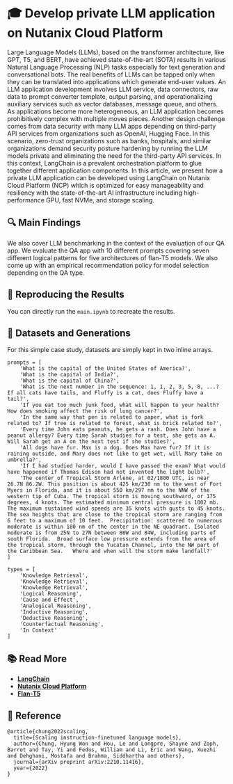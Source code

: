 # 🎓 Develop private LLM application on Nutanix Cloud Platform


Large Language Models (LLMs), based on the transformer architecture, like GPT, T5, and BERT,  have achieved state-of-the-art (SOTA) results in various Natural Language Processing (NLP) tasks especially for text generation and conversational bots. The real benefits of LLMs can be tapped only when they can be translated into applications which generate end-user values. An LLM application development involves LLM service, data connectors, raw data to prompt converter template, output parsing, and operationalizing auxiliary services such as vector databases, message queue, and others. As applications become more heterogeneous, an LLM application becomes prohibitively complex with multiple moves pieces. Another design challenge comes from data security with many LLM apps depending on third-party API services from organizations such as OpenAI, Hugging Face. In this scenario, zero-trust organizations such as banks, hospitals, and similar organizations demand security posture hardening by running the LLM models private and eliminating the need for the third-party API services. In this context, LangChain is a prevalent orchestration platform to glue together different application components. 
In this article, we present how a private LLM application can be developed using LangChain on Nutanix Cloud Platform (NCP) which is optimized for easy manageability and resiliency with the state-of-the-art AI infrastructure including high-performance GPU, fast NVMe, and storage scaling. 




## 🔍 Main Findings

We also cover LLM benchmarking in the context of the evaluation of our QA app. We evaluate the QA app with 10 different prompts covering seven different logical patterns for five architectures of flan-T5 models. We also come up with an empirical recommendation policy for model selection depending on the QA type. 

## 🚀 Reproducing the Results

You can directly run the `main.ipynb` to recreate the results. 


## 💾 Datasets and Generations

For this simple case study, datasets are simply kept in two inline arrays.

```
prompts = [
    'What is the capital of the United States of America?',
    'What is the capital of India?',
    'What is the capital of China?',
    'What is the next number in the sequence: 1, 1, 2, 3, 5, 8, ...? If all cats have tails, and Fluffy is a cat, does Fluffy have a tail?',
    'If you eat too much junk food, what will happen to your health? How does smoking affect the risk of lung cancer?',
    'In the same way that pen is related to paper, what is fork related to? If tree is related to forest, what is brick related to?',
    'Every time John eats peanuts, he gets a rash. Does John have a peanut allergy? Every time Sarah studies for a test, she gets an A. Will Sarah get an A on the next test if she studies?',
    'All dogs have fur. Max is a dog. Does Max have fur? If it is raining outside, and Mary does not like to get wet, will Mary take an umbrella?',
    'If I had studied harder, would I have passed the exam? What would have happened if Thomas Edison had not invented the light bulb?',
    'The center of Tropical Storm Arlene, at 02/1800 UTC, is near 26.7N 86.2W. This position is about 425 km/230 nm to the west of Fort Myers in Florida, and it is about 550 km/297 nm to the NNW of the western tip of Cuba. The tropical storm is moving southward, or 175 degrees, 4 knots. The estimated minimum central pressure is 1002 mb. The maximum sustained wind speeds are 35 knots with gusts to 45 knots. The sea heights that are close to the tropical storm are ranging from 6 feet to a maximum of 10 feet.  Precipitation: scattered to numerous moderate is within 180 nm of the center in the NE quadrant. Isolated moderate is from 25N to 27N between 80W and 84W, including parts of south Florida.  Broad surface low pressure extends from the area of the tropical storm, through the Yucatan Channel, into the NW part of the Caribbean Sea.   Where and when will the storm make landfall?'
]

types = [
    'Knowledge Retrieval',
    'Knowledge Retrieval',
    'Knowledge Retrieval',
    'Logical Reasoning',
    'Cause and Effect',
    'Analogical Reasoning',
    'Inductive Reasoning',
    'Deductive Reasoning',
    'Counterfactual Reasoning',
    'In Context'
]
```



## 📚 Read More


* [**LangChain**](https://python.langchain.com/docs/get_started/introduction.html)
* [**Nutanix Cloud Platform**](https://www.nutanix.com/products)
* [**Flan-T5**](https://huggingface.co/docs/transformers/model_doc/flan-t5)

## 🎯 Reference


```
@article{chung2022scaling,
  title={Scaling instruction-finetuned language models},
  author={Chung, Hyung Won and Hou, Le and Longpre, Shayne and Zoph, Barret and Tay, Yi and Fedus, William and Li, Eric and Wang, Xuezhi and Dehghani, Mostafa and Brahma, Siddhartha and others},
  journal={arXiv preprint arXiv:2210.11416},
  year={2022}
}
```